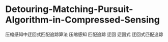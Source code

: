 # Detouring-Matching-Pursuit-Algorithm-in-Compressed-Sensing
压缩感知中迂回式匹配追踪算法
压缩感知
匹配追踪
迂回
迂回式
迂回式匹配追踪
